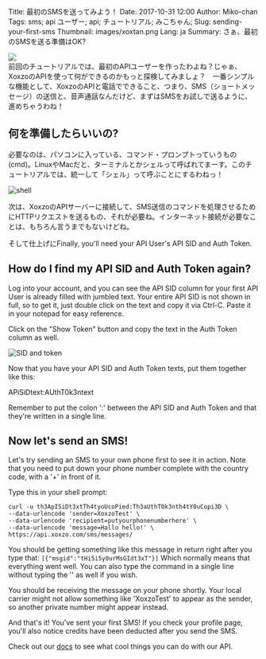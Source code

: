 Title: 最初のSMSを送ってみよう！
Date: 2017-10-31 12:00
Author: Miko-chan
Tags: sms; api ユーザー; api; チュートリアル; みこちゃん;
Slug: sending-your-first-sms
Thumbnail: images/xoxtan.png
Lang: ja
Summary: さぁ、最初のSMSを送る準備はOK?

<div>
  <img src="https://blog.xoxzo.com/images/xoxtan.png" class="float-lg-right lg-width200 md-width300" style="margin: 0;">
</div>
<div class="lg-padding-top50 md-padding0">前回のチュートリアルでは、最初のAPIユーザーを作ったわよね？じゃぁ、XoxzoのAPIを使って何ができるのかもっと探検してみましょ？　一番シンプルな機能として、XoxzoのAPIと電話でできること、つまり、SMS（ショートメッセージ）の送信と、音声通話なんだけど、まずはSMSをお試しで送るように、進めちゃうわね！</div>
<div style="clear:both;"></div>

## 何を準備したらいいの?

必要なのは、パソコンに入っている、コマンド・プロンプトっていうもの(cmd)。LinuxやMacだと、ターミナルとかシェルって呼ばれてまーす。このチュートリアルでは、統一して「シェル」って呼ぶことにするわねっ！

![shell](/images/Tutorial/send-sms/shell.png)

次は、XoxzoのAPIサーバーに接続して、SMS送信のコマンドを処理させるためにHTTPリクエストを送るもの、それが必要ね。インターネット接続が必要なことは、もちろん言うまでもないけどね。


そして仕上げにFinally, you'll need your API User's API SID and Auth Token.

## How do I find my API SID and Auth Token again?

Log into your account, and you can see the API SID column for your first API User is already filled with jumbled text. Your entire API SID is not shown in full, so to get it, just double click on the text and copy it via Ctrl-C. Paste it in your notepad for easy reference.

Click on the "Show Token" button and copy the text in the Auth Token column as well.

![SID and token](/images/Tutorial/send-sms/sidtoken.png)

Now that you have your API SID and Auth Token texts, put them together like this:

APiSiDtext:AUthT0k3ntext

Remember to put the colon ':' between the API SID and Auth Token and that they're written in a single line.

## Now let's send an SMS!

Let's try sending an SMS to your own phone first to see it in action. Note that you need to put down your phone number complete with the country code, with a '+' in front of it.

Type this in your shell prompt:

```
curl -u th3ApISiDt3xtTh4tyoUcoPied:Th3aUthT0k3nth4tY0uCopi3D \
--data-urlencode 'sender=XoxzoTest' \
--data-urlencode 'recipient=putyourphonenumberhere' \
--data-urlencode 'message=Hallo hello!' \
https://api.xoxzo.com/sms/messages/
```

You should be getting something like this message in return right after you type that: 
`[{"msgid":"tHi5i5y0urMsGIdt3xT"}]`
Which normally means that everything went well. You can also type the command in a single line without typing the '\' as well if you wish.

You should be receiving the message on your phone shortly. Your local carrier might not allow something like 'XoxzoTest' to appear as the sender, so another private number might appear instead.

And that's it! You've sent your first SMS! If you check your profile page, you'll also notice credits have been deducted after you send the SMS.

Check out our [docs](https://docs.xoxzo.com/en/) to see what cool things you can do with our API.
